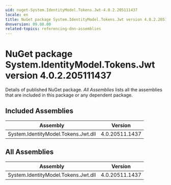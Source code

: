 ```yaml
---
uid: nuget-System.IdentityModel.Tokens.Jwt-4.0.2.205111437
locale: en
title: NuGet package System.IdentityModel.Tokens.Jwt version 4.0.2.205111437
dnnversion: 09.08.00
related-topics: referencing-dnn-assemblies
---
```


# NuGet package System.IdentityModel.Tokens.Jwt version 4.0.2.205111437
Details of published NuGet package.
*All Assemblies* lists all the assemblies that are included in this package or any dependent package.

## Included Assemblies

|Assembly|Version|
|---|---|
|System.IdentityModel.Tokens.Jwt.dll|4.0.20511.1437|

## All Assemblies

|Assembly|Version|
|---|---|
|System.IdentityModel.Tokens.Jwt.dll|4.0.20511.1437|

